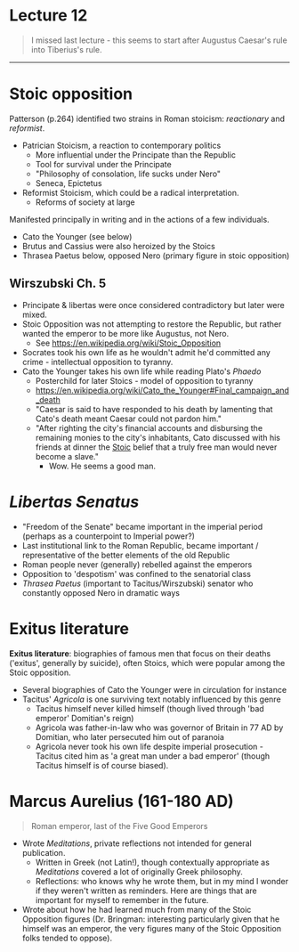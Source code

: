 # Lecture 12

> I missed last lecture - this seems to start after Augustus Caesar's rule into Tiberius's rule. 

---

# Stoic opposition

Patterson (p.264) identified two strains in Roman stoicism: *reactionary* and *reformist*.
- Patrician Stoicism, a reaction to contemporary politics
	- More influential under the Principate than the Republic
	- Tool for survival under the Principate
	- "Philosophy of consolation, life sucks under Nero"
	- Seneca, Epictetus 
- Reformist Stoicism, which could be a radical interpretation. 
	- Reforms of society at large

Manifested principally in writing and in the actions of a few individuals.
- Cato the Younger (see below)
- Brutus and Cassius were also heroized by the Stoics
- Thrasea Paetus below, opposed Nero (primary figure in stoic opposition)

## Wirszubski Ch. 5

- Principate & libertas were once considered contradictory but later were mixed.
- Stoic Opposition was not attempting to restore the Republic, but rather wanted the emperor to be more like Augustus, not Nero. 
	- See https://en.wikipedia.org/wiki/Stoic_Opposition
- Socrates took his own life as he wouldn't admit he'd committed any crime - intellectual opposition to tyranny.
- Cato the Younger takes his own life while reading Plato's *Phaedo*
	- Posterchild for later Stoics - model of opposition to tyranny
	- https://en.wikipedia.org/wiki/Cato_the_Younger#Final_campaign_and_death
	- "Caesar is said to have responded to his death by lamenting that Cato's death meant Caesar could not pardon him."
	- "After righting the city's financial accounts and disbursing the remaining monies to the city's inhabitants, Cato discussed with his friends at dinner the [Stoic](https://en.wikipedia.org/wiki/Stoicism "Stoicism") belief that a truly free man would never become a slave."
		- Wow. He seems a good man.

# *Libertas Senatus*

- "Freedom of the Senate" became important in the imperial period (perhaps as a counterpoint to Imperial power?)
- Last institutional link to the Roman Republic, became important / representative of the better elements of the old Republic
- Roman people never (generally) rebelled against the emperors
- Opposition to 'despotism' was confined to the senatorial class
- *Thrasea Paetus* (important to Tacitus/Wirszubski) senator who constantly opposed Nero in dramatic ways

# Exitus literature

**Exitus literature**: biographies of famous men that focus on their deaths ('exitus', generally by suicide), often Stoics, which were popular among the Stoic opposition. 
- Several biographies of Cato the Younger were in circulation for instance
- Tacitus' *Agricola* is one surviving text notably influenced by this genre
	- Tacitus himself never killed himself (though lived through 'bad emperor' Domitian's reign)
	- Agricola was father-in-law who was governor of Britain in 77 AD by Domitian, who later persecuted him out of paranoia
	- Agricola never took his own life despite imperial prosecution - Tacitus cited him as 'a great man under a bad emperor' (though Tacitus himself is of course biased). 

# Marcus Aurelius (161-180 AD)

> Roman emperor, last of the Five Good Emperors

- Wrote *Meditations*, private reflections not intended for general publication.
	- Written in Greek (not Latin!), though contextually appropriate as *Meditations* covered a lot of originally Greek philosophy.
	- Reflections: who knows why he wrote them, but in my mind I wonder if they weren't written as reminders. Here are things that are important for myself to remember in the future.
- Wrote about how he had learned much from many of the Stoic Opposition figures (Dr. Bringman: interesting particularly given that he himself was an emperor, the very figures many of the Stoic Opposition folks tended to oppose). 